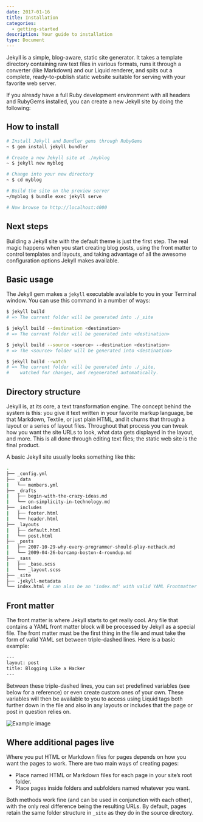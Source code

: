 ```yaml
---
date: 2017-01-16
title: Installation
categories:
  - getting-started
description: Your guide to installation
type: Document
---
```

Jekyll is a simple, blog-aware, static site generator. It takes a template directory containing raw text files in various formats, runs it through a converter (like Markdown) and our Liquid renderer, and spits out a complete, ready-to-publish static website suitable for serving with your favorite web server.

If you already have a full Ruby development environment with all headers and RubyGems installed, you can create a new Jekyll site by doing the following:

## How to install

~~~ bash
# Install Jekyll and Bundler gems through RubyGems
~ $ gem install jekyll bundler

# Create a new Jekyll site at ./myblog
~ $ jekyll new myblog

# Change into your new directory
~ $ cd myblog

# Build the site on the preview server
~/myblog $ bundle exec jekyll serve

# Now browse to http://localhost:4000
~~~

## Next steps

Building a Jekyll site with the default theme is just the first step. The real magic happens when you start creating blog posts, using the front matter to control templates and layouts, and taking advantage of all the awesome configuration options Jekyll makes available.

## Basic usage

The Jekyll gem makes a `jekyll` executable available to you in your Terminal window. You can use this command in a number of ways:

~~~ bash
$ jekyll build
# => The current folder will be generated into ./_site

$ jekyll build --destination <destination>
# => The current folder will be generated into <destination>

$ jekyll build --source <source> --destination <destination>
# => The <source> folder will be generated into <destination>

$ jekyll build --watch
# => The current folder will be generated into ./_site,
#    watched for changes, and regenerated automatically.
~~~

## Directory structure

Jekyll is, at its core, a text transformation engine. The concept behind the system is this: you give it text written in your favorite markup language, be that Markdown, Textile, or just plain HTML, and it churns that through a layout or a series of layout files. Throughout that process you can tweak how you want the site URLs to look, what data gets displayed in the layout, and more. This is all done through editing text files; the static web site is the final product.

A basic Jekyll site usually looks something like this:

~~~ bash
.
├── _config.yml
├── _data
|   └── members.yml
├── _drafts
|   ├── begin-with-the-crazy-ideas.md
|   └── on-simplicity-in-technology.md
├── _includes
|   ├── footer.html
|   └── header.html
├── _layouts
|   ├── default.html
|   └── post.html
├── _posts
|   ├── 2007-10-29-why-every-programmer-should-play-nethack.md
|   └── 2009-04-26-barcamp-boston-4-roundup.md
├── _sass
|   ├── _base.scss
|   └── _layout.scss
├── _site
├── .jekyll-metadata
└── index.html # can also be an 'index.md' with valid YAML Frontmatter
~~~

## Front matter

The front matter is where Jekyll starts to get really cool. Any file that contains a YAML front matter block will be processed by Jekyll as a special file. The front matter must be the first thing in the file and must take the form of valid YAML set between triple-dashed lines. Here is a basic example:

~~~ html
---
layout: post
title: Blogging Like a Hacker
---
~~~

Between these triple-dashed lines, you can set predefined variables (see below for a reference) or even create custom ones of your own. These variables will then be available to you to access using Liquid tags both further down in the file and also in any layouts or includes that the page or post in question relies on.

![Example image](https://images.unsplash.com/photo-1481487196290-c152efe083f5?ixlib=rb-0.3.5&q=80&fm=jpg&crop=entropy&cs=tinysrgb&w=1920&h=1080&fit=crop&s=80308172730757a7db0434987fa985f3)

## Where additional pages live

Where you put HTML or Markdown files for pages depends on how you want the pages to work. There are two main ways of creating pages:

* Place named HTML or Markdown files for each page in your site’s root folder.
* Place pages inside folders and subfolders named whatever you want.

Both methods work fine (and can be used in conjunction with each other), with the only real difference being the resulting URLs. By default, pages retain the same folder structure in `_site` as they do in the source directory.